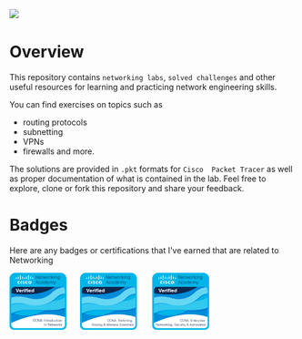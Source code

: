 ![](./Networking.png)

# Overview

This repository contains ``networking labs``, ``solved challenges`` and other useful resources for learning and practicing network engineering skills. 

You can find exercises on topics such as 
- routing protocols 
- subnetting 
- VPNs 
- firewalls and more. 

The solutions are provided in ``.pkt`` formats for ``Cisco  Packet Tracer`` as well as proper documentation of what is contained in the lab. Feel free to explore, clone or fork this repository and share your feedback.

# Badges

Here are any badges or certifications that I've earned that are related to Networking

<img src="ccna-introduction-to-networks.png" alt="introduction to networks badge" width="100"/>&nbsp; &nbsp; &nbsp;
<img src="ccna-switching-routing-and-wireless-essentials.1.png" alt="switching, routing, and wireless essentials badge" width="100"/> &nbsp; &nbsp; &nbsp;
<img src="ccna-enterprise-networking-security-and-automation.png" alt="badge" width="100"/> &nbsp; &nbsp; &nbsp;